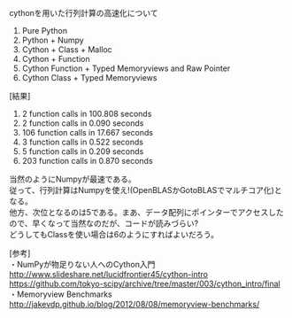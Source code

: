 cythonを用いた行列計算の高速化について  
  
1. Pure Python  
2. Python + Numpy  
3. Cython + Class + Malloc  
4. Cython + Function  
5. Cython Function + Typed Memoryviews and Raw Pointer  
6. Cython Class +  Typed Memoryviews  
  
[結果]  
1. 2 function calls in 100.808 seconds    
2. 2 function calls in 0.090 seconds  
3. 106 function calls in 17.667 seconds  
4. 3 function calls in 0.522 seconds  
5. 5 function calls in 0.209 seconds  
6. 203 function calls in 0.870 seconds  
  
当然のようにNumpyが最速である。  
従って、行列計算はNumpyを使え!(OpenBLASかGotoBLASでマルチコア化)となる。  
他方、次位となるのは5である。まあ、データ配列にポインターでアクセスしたので、早くなって当然なのだが、コードが読みづらい?  
どうしてもClassを使い場合は6のようにすればよいだろう。  
  
[参考]  
・NumPyが物足りない人へのCython入門  
http://www.slideshare.net/lucidfrontier45/cython-intro  
https://github.com/tokyo-scipy/archive/tree/master/003/cython_intro/final  
・Memoryview Benchmarks  
http://jakevdp.github.io/blog/2012/08/08/memoryview-benchmarks/  
